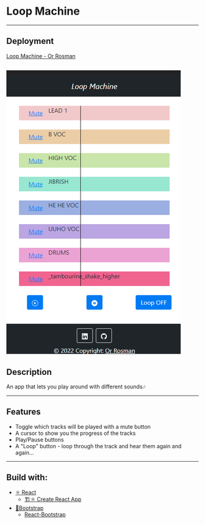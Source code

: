 # Loop Machine

---

## Deployment

[Loop Machine - Or Rosman](https://orrosman.github.io/Loop-Machine/)

## ![demo](src/assets/images/demo.png)

## Description

An app that lets you play around with different sounds🎶

---

## Features

- Toggle which tracks will be played with a mute button
- A cursor to show you the progress of the tracks
- Play/Pause buttons
- A "Loop" button - loop through the track and hear them again and again...

---

## Build with:

- [⚛ React](https://reactjs.org/)
  - [🏗⚛ Create React App](https://github.com/facebook/create-react-app)
- [👢Bootstrap](https://getbootstrap.com/)
  - [React-Bootstrap](https://react-bootstrap.github.io/)
